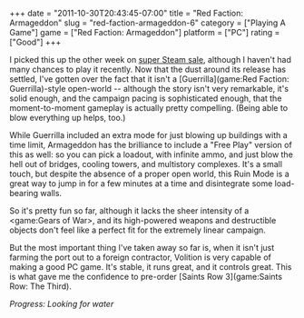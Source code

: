 +++
date = "2011-10-30T20:43:45-07:00"
title = "Red Faction: Armageddon"
slug = "red-faction-armageddon-6"
category = ["Playing A Game"]
game = ["Red Faction: Armageddon"]
platform = ["PC"]
rating = ["Good"]
+++

I picked this up the other week on <a href="http://store.steampowered.com/news/6486/">super Steam sale</a>, although I haven't had many chances to play it recently.  Now that the dust around its release has settled, I've gotten over the fact that it isn't a [Guerrilla](game:Red Faction: Guerrilla)-style open-world -- although the story isn't very remarkable, it's solid enough, and the campaign pacing is sophisticated enough, that the moment-to-moment gameplay is actually pretty compelling.  (Being able to blow everything up helps, too.)

While Guerrilla included an extra mode for just blowing up buildings with a time limit, Armageddon has the brilliance to include a "Free Play" version of this as well: so you can pick a loadout, with infinite ammo, and just blow the hell out of bridges, cooling towers, and multistory complexes.  It's a small touch, but despite the absence of a proper open world, this Ruin Mode is a great way to jump in for a few minutes at a time and disintegrate some load-bearing walls.

So it's pretty fun so far, although it lacks the sheer intensity of a <game:Gears of War>, and its high-powered weapons and destructible objects don't feel like a perfect fit for the extremely linear campaign.

But the most important thing I've taken away so far is, when it isn't just farming the port out to a foreign contractor, Volition is very capable of making a good PC game.  It's stable, it runs great, and it controls great.  This is what gave me the confidence to pre-order [Saints Row 3](game:Saints Row: The Third).

<i>Progress: Looking for water</i>